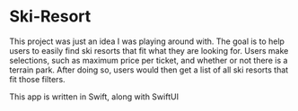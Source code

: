 # Ski-Resort


This project was just an idea I was playing around with. 
The goal is to help users to easily find ski resorts that fit what they are looking for. 
Users make selections, such as maximum price per ticket, and whether or not there is a terrain park. After doing so, users would then get a list of all ski resorts that fit those filters. 

This app is written in Swift, along with SwiftUI
